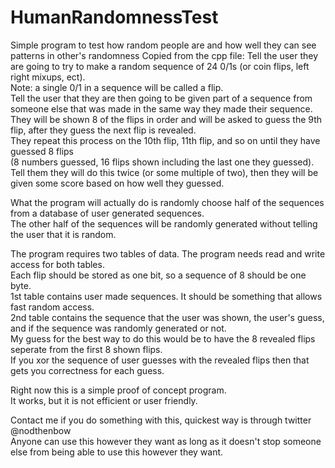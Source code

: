 # HumanRandomnessTest
Simple program to test how random people are and how well they can see patterns in other's randomness
Copied from the cpp file:
Tell the user they are going to try to make a random sequence of 24 0/1s (or coin flips, left right mixups, ect).  
Note: a single 0/1 in a sequence will be called a flip.  
Tell the user that they are then going to be given part of a sequence from someone else that was made in the same way they made their sequence.  
They will be shown 8 of the flips in order and will be asked to guess the 9th flip, after they guess the next flip is revealed.  
They repeat this process on the 10th flip, 11th flip, and so on until they have guessed 8 flips  
(8 numbers guessed, 16 flips shown including the last one they guessed).  
Tell them they will do this twice (or some multiple of two), then they will be given some score based on how well they guessed.  

What the program will actually do is randomly choose half of the sequences from a database of user generated sequences.  
The other half of the sequences will be randomly generated without telling the user that it is random.

The program requires two tables of data. The program needs read and write access for both tables.  
Each flip should be stored as one bit, so a sequence of 8 should be one byte.  
1st table contains user made sequences. It should be something that allows fast random access.  
2nd table contains the sequence that the user was shown, the user's guess, and if the sequence was randomly generated or not.  
My guess for the best way to do this would be to have the 8 revealed flips seperate from the first 8 shown flips.  
If you xor the sequence of user guesses with the revealed flips then that gets you correctness for each guess.  

Right now this is a simple proof of concept program.  
It works, but it is not efficient or user friendly.  

Contact me if you do something with this, quickest way is through twitter @nodthenbow  
Anyone can use this however they want as long as it doesn't stop someone else from being able to use this however they want.

